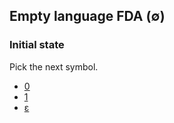 ## Empty language FDA (∅)

### Initial state

Pick the next symbol.

- [0](rej.md)
- [1](rej.md)
- [ε](rej.md)
